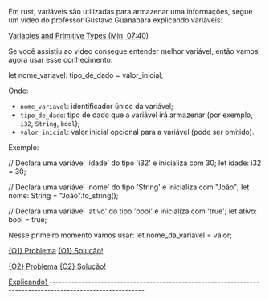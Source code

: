 Em rust, variáveis são utilizadas para armazenar uma informações, segue um vídeo do professor Gustavo Guanabara explicando variáveis:

[Variables and Primitive Types (Min: 07:40)](https://youtu.be/Vbabsye7mWo?si=ZAXJ0BCx8smJQf0g)

Se você assistiu ao vídeo consegue entender melhor variável, então vamos agora usar esse conhecimento:

let nome_variavel: tipo_de_dado = valor_inicial;

Onde:

- `nome_variavel`: identificador único da variável;
- `tipo_de_dado`: tipo de dado que a variável irá armazenar (por exemplo, `i32`, `String`, `bool`);
- `valor_inicial`: valor inicial opcional para a variável (pode ser omitido).

Exemplo:

// Declara uma variável 'idade' do tipo 'i32' e inicializa com 30;
let idade: i32 = 30;

// Declara uma variável 'nome' do tipo 'String' e inicializa com "João";
let nome: String = "João".to_string(); 

 // Declara uma variável 'ativo' do tipo 'bool' e inicializa com 'true';
let ativo: bool = true;


Nesse primeiro momento vamos usar: let nome_da_variavel = valor;

[{O1} Problema](https://play.rust-lang.org/?version=stable&mode=debug&edition=2021&gist=cdd489c83ced4369183047816e3dbb5a)
[{O1} Solução!](https://play.rust-lang.org/?version=stable&mode=debug&edition=2021&gist=9763a47d4d46a49f7e8e705e607c11e2)

[{O2} Problema](https://play.rust-lang.org/?version=stable&mode=debug&edition=2021&gist=f0df3bf92047afa083ae8320c15caeb5)
[{O2} Solução!](https://play.rust-lang.org/?version=stable&mode=debug&edition=2021&gist=4e1a51bb2b53821f365aaacc5b1e7258)

[Explicando! ](https://play.rust-lang.org/?version=stable&mode=debug&edition=2021&gist=b4a0c17e1ada7efbf057a7eda84f54d5)
_-----------------------------------------------------------------------------------------------------------_

